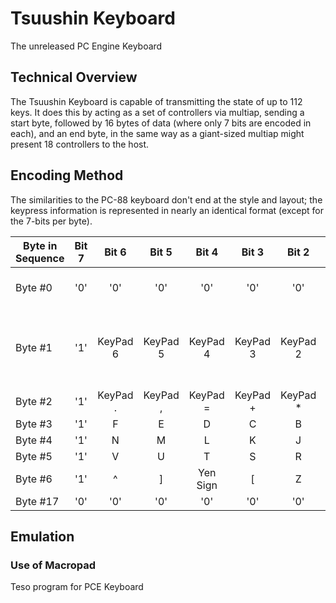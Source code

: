 # Tsuushin Keyboard

The unreleased PC Engine Keyboard

## Technical Overview

The Tsuushin Keyboard is capable of transmitting the state of up to 112 keys.
It does this by acting as a set of controllers via multiap, sending a start byte, followed
by 16 bytes of data (where only 7 bits are encoded in each), and an end byte, in the same
way as a giant-sized multiap might present 18 controllers to the host.

## Encoding Method

The similarities to the PC-88 keyboard don't end at the style and layout; the keypress information
is represented in nearly an identical format (except for the 7-bits per byte).

| Byte in Sequence | Bit 7 | Bit 6 | Bit 5 | Bit 4 | Bit 3 | Bit 2 | Bit 1 | Bit 0 | Comment |
|------------------|:-----:|:-----:|:-----:|:-----:|:-----:|:-----:|:-----:|:-----:|---------|
| Byte #0          | '0' | '0' | '0' | '0' | '0' | '0' | '1' | '0' | Start Byte - Literal bit values |
| Byte #1          | '1' | KeyPad 6 | KeyPad 5 | KeyPad 4 | KeyPad 3 | KeyPad 2 | KeyPad 1 | Keypad 0 | Data - '0' value when key pressed; '1' value otherwise |
| Byte #2          | '1' | KeyPad . | KeyPad , | KeyPad = | KeyPad + | KeyPad * | KeyPad 9 | Keypad 8 | |
| Byte #3          | '1' | F | E | D | C | B | A | @ | |
| Byte #4          | '1' | N | M | L | K | J | I | H | |
| Byte #5          | '1' | V | U | T | S | R | Q | P | |
| Byte #6          | '1' | ^ | ] | Yen Sign | [ | Z | Y | X | |
| Byte #17         | '0' | '0' | '0' | '0' | '0' | '0' | '1' | '0' | End Byte |

## Emulation

### Use of Macropad

Teso program for PCE Keyboard

